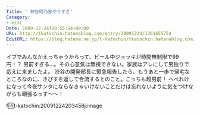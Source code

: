 ```yaml
---
Title: ' 神谷町乃家やりすぎ'
Category:
- misc
Date: 2009-12-24T20:55:54+09:00
URL: http://tkatochin.hatenablog.com/entry/20091224/1261655754
EditURL: https://blog.hatena.ne.jp/t-katochin/tkatochin.hatenablog.com/atom/entry/6653586347154753895
---
```


イブでみんなかえっちゃうからって、ビール中ジョッキが時間無制限で99円！？
男前すぎる…。その心意気は無視できない。家族はアレにして男独りで応えに来ましたよ。
渋谷の開発部長に緊急報告したら、もうあと一歩で帰宅なところなのに、きびすを返して合流するとのこと。こっちも超男前！
へべれけになって今夜サンタにならなきゃいけないことだけは忘れないように気をつけながらも頑張るっす〜〜！

f:id:t-katochin:20091224203458j:image
